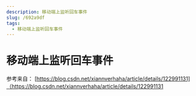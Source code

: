 ```yaml
---
description: 移动端上监听回车事件
slug: /692a9df
tags: 
  - 移动端上监听回车事件
---
```


# 移动端上监听回车事件

参考来自：
[https://blog.csdn.net/xiannverhaha/article/details/122991131]（<https://blog.csdn.net/xiannverhaha/article/details/122991131>
